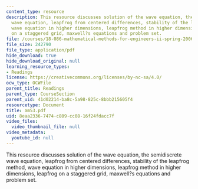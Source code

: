 ```yaml
---
content_type: resource
description: This resource discusses solution of the wave equation, the semidiscrete
  wave equation, leapfrog from centered differences, stability of the leapfrog method,
  wave equation in higher dimensions, leapfrog method in higher dimensions, leapfrog
  on a staggered grid, maxwell?s equations and problem set.
file: /courses/18-086-mathematical-methods-for-engineers-ii-spring-2006/8eaa23367474c809cc0816f24fdacc7f_am53.pdf
file_size: 242790
file_type: application/pdf
hide_download: true
hide_download_original: null
learning_resource_types:
- Readings
license: https://creativecommons.org/licenses/by-nc-sa/4.0/
ocw_type: OCWFile
parent_title: Readings
parent_type: CourseSection
parent_uid: 41d02214-ba8c-5a98-825c-8bbb215605f4
resourcetype: Document
title: am53.pdf
uid: 8eaa2336-7474-c809-cc08-16f24fdacc7f
video_files:
  video_thumbnail_file: null
video_metadata:
  youtube_id: null
---
```

This resource discusses solution of the wave equation, the semidiscrete wave equation, leapfrog from centered differences, stability of the leapfrog method, wave equation in higher dimensions, leapfrog method in higher dimensions, leapfrog on a staggered grid, maxwell?s equations and problem set.